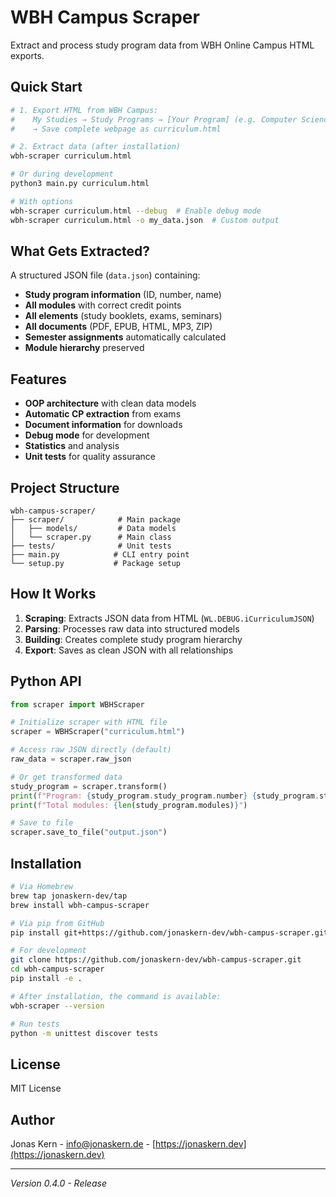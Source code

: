 # WBH Campus Scraper

Extract and process study program data from WBH Online Campus HTML exports.

## Quick Start

```bash
# 1. Export HTML from WBH Campus:
#    My Studies → Study Programs → [Your Program] (e.g. Computer Science)
#    → Save complete webpage as curriculum.html

# 2. Extract data (after installation)
wbh-scraper curriculum.html

# Or during development
python3 main.py curriculum.html

# With options
wbh-scraper curriculum.html --debug  # Enable debug mode
wbh-scraper curriculum.html -o my_data.json  # Custom output
```

## What Gets Extracted?

A structured JSON file (`data.json`) containing:
- **Study program information** (ID, number, name)
- **All modules** with correct credit points
- **All elements** (study booklets, exams, seminars)
- **All documents** (PDF, EPUB, HTML, MP3, ZIP)
- **Semester assignments** automatically calculated
- **Module hierarchy** preserved

## Features

- **OOP architecture** with clean data models
- **Automatic CP extraction** from exams
- **Document information** for downloads
- **Debug mode** for development
- **Statistics** and analysis
- **Unit tests** for quality assurance

## Project Structure

```
wbh-campus-scraper/
├── scraper/            # Main package
│   ├── models/         # Data models
│   └── scraper.py      # Main class
├── tests/              # Unit tests
├── main.py            # CLI entry point
└── setup.py           # Package setup
```

## How It Works

1. **Scraping**: Extracts JSON data from HTML (`WL.DEBUG.iCurriculumJSON`)
2. **Parsing**: Processes raw data into structured models
3. **Building**: Creates complete study program hierarchy
4. **Export**: Saves as clean JSON with all relationships

## Python API

```python
from scraper import WBHScraper

# Initialize scraper with HTML file
scraper = WBHScraper("curriculum.html")

# Access raw JSON directly (default)
raw_data = scraper.raw_json

# Or get transformed data
study_program = scraper.transform()
print(f"Program: {study_program.study_program.number} {study_program.study_program.name}")
print(f"Total modules: {len(study_program.modules)}")

# Save to file
scraper.save_to_file("output.json")
```

## Installation

```bash
# Via Homebrew
brew tap jonaskern-dev/tap
brew install wbh-campus-scraper

# Via pip from GitHub
pip install git+https://github.com/jonaskern-dev/wbh-campus-scraper.git

# For development
git clone https://github.com/jonaskern-dev/wbh-campus-scraper.git
cd wbh-campus-scraper
pip install -e .

# After installation, the command is available:
wbh-scraper --version

# Run tests
python -m unittest discover tests
```

## License

MIT License

## Author

Jonas Kern - [info@jonaskern.de](mailto:info@jonaskern.de) - [https://jonaskern.dev](https://jonaskern.dev)

---

*Version 0.4.0 - Release*